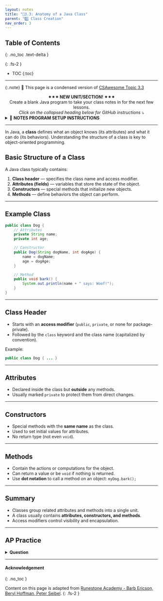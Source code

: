 ```yaml
---
layout: notes
title: "📓3.3: Anatomy of a Java Class" 
parent: "3️⃣ Class Creation"
nav_order: 3
---
```


## Table of Contents
{: .no_toc .text-delta }

{: .fs-2 }
- TOC
{:toc}

---

{:.note}
📖 This page is a condensed version of [CSAwesome Topic 3.3](https://runestone.academy/ns/books/published/csawesome2/topic-3-3-anatomy-of-class.html) 

<div style="text-align: center;">
<span class="highlighter-green"> 
<strong>✴✴✴ NEW UNIT/SECTION! ✴✴✴</strong><br>Create a blank Java program to take your class notes in for the next few lessons.<br><em>Click on the collapsed heading below for GitHub instructions</em> ⤵  
</span>
</div>

<html>
  <details>
    <summary>📓 <strong class="text-green-200">NOTES PROGRAM SETUP INSTRUCTIONS</strong></summary>

<div class="setup" markdown="block">

1. Go to the public template **repository** for our class: [BWL-CS Java Template](https://github.com/BWL-CS/java-template)
2. Click the <button type="button" name="button" class="btn btn-green">Use this template</button> button above the list of files then select `Create a new repository`
3. Specify the **repository name**: `CS2-Unit3-Notes`
4. For the **description**, write: `Class creation for objects`
5. Click <button type="button" name="button" class="btn btn-green">Create repository</button>
    > Now you have **your own personal copy** of this starter code that you can always access under the `Your repositories` section of GitHub! 📂
6. Now on your repository, click <button type="button" name="button" class="btn btn-green"> < > Code </button> and select the `Codespaces` tab
7. Click `Create Codespace on main` and wait for the environment to load, _then you're ready to code_!
8. 📝 Take notes in this Codespace during class, writing **code** & **comments** along with the instructor.

</div>

<br>

<div class="warn" markdown="block">

🛑 When class ends, don't forget to **SAVE YOUR WORK**! **Codespaces** are TEMPORARY editing environments, so you need to COMMIT changes properly in order to update the main **repository** for your program. 

_There are multiple steps to saving in GitHub Codespaces:_

1. Navigate to the `Source Control` menu on the _LEFT_ sidebar
2. Click the <button type="button" name="button" class="btn btn-green">commit changes</button> button on the _LEFT_ menu
3. Type a brief **commit message** at the top of the file that opens, for example: `updated Main.java`
4. Click the small `✔️` **checkmark** in the _TOP RIGHT_ corner
5. Click the <button type="button" name="button" class="btn btn-green">sync changes</button> button on the _LEFT_ menu
6. _Finally you can close your Codespace!_

</div>

</details>

</html>


---

In Java, a **class** defines what an object knows (its attributes) and what it can do (its behaviors). Understanding the structure of a class is key to object-oriented programming.

## Basic Structure of a Class

A Java class typically contains:

1. **Class header** — specifies the class name and access modifier.
2. **Attributes (fields)** — variables that store the state of the object.
3. **Constructors** — special methods that initialize new objects.
4. **Methods** — define behaviors the object can perform.

---

## Example Class

```java
public class Dog {
    // Attributes
    private String name;
    private int age;

    // Constructor
    public Dog(String dogName, int dogAge) {
        name = dogName;
        age = dogAge;
    }

    // Method
    public void bark() {
        System.out.println(name + " says: Woof!");
    }
}
````

---

## Class Header

* Starts with an **access modifier** (`public`, `private`, or none for package-private).
* Followed by the `class` keyword and the class name (capitalized by convention).

Example:

```java
public class Dog { ... }
```

---

## Attributes

* Declared inside the class but **outside** any methods.
* Usually marked `private` to protect them from direct changes.

---

## Constructors

* Special methods with the **same name** as the class.
* Used to set initial values for attributes.
* No return type (not even `void`).

---

## Methods

* Contain the actions or computations for the object.
* Can return a value or be `void` if nothing is returned.
* Use **dot notation** to call a method on an object:
  `myDog.bark();`

---

## Summary

* Classes group related attributes and methods into a single unit.
* A class usually contains **attributes, constructors, and methods**.
* Access modifiers control visibility and encapsulation.

---

## AP Practice

<details>
<summary><strong>Question</strong></summary>

Which part of a class is responsible for initializing the attributes when an object is created?

* A. Method
* B. Field
* C. Constructor ✅
* D. Class header

</details>


---

#### Acknowledgement
{: .no_toc }

Content on this page is adapted from [Runestone Academy - Barb Ericson, Beryl Hoffman, Peter Seibel](https://runestone.academy/ns/books/published/csawesome2/csawesome2.html).
{: .fs-2 }
